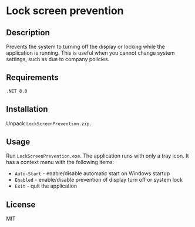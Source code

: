 # Lock screen prevention

## Description

Prevents the system to turning off the display or locking while the application is running. This is useful when you cannot change system settings, such as due to company policies.

## Requirements

```.NET 8.0```

## Installation

Unpack ```LockScreenPrevention.zip```.

## Usage

Run ```LockScreenPrevention.exe```. The application runs with only a tray icon. It has a context menu with the following items:
- ```Auto-Start``` - enable/disable automatic start on Windows startup
- ```Enabled``` - enable/disable prevention of display turn off or system lock
- ```Exit``` - quit the application

## License

MIT
